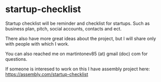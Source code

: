 # startup-checklist
Startup checklist will be reminder and checklist for startups. 
Such as business plan, pitch, social accounts, contacts and ect.

There also have more great ideas about the project, but I will share only with people with which I work.

You can also reached me on martintonev85 (at) gmail (doc) com for questions.

If someone is interesed to work on this I have assembly project here: https://assembly.com/startup-checklist
